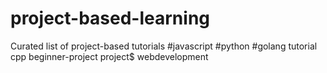 # project-based-learning
Curated list of project-based tutorials  #javascript #python #golang tutorial cpp beginner-project project$ webdevelopment

